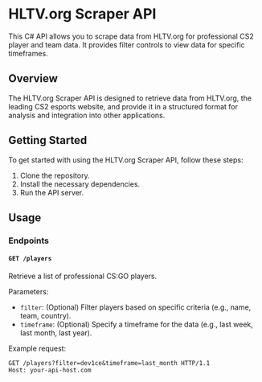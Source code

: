 # HLTV.org Scraper API

This C# API allows you to scrape data from HLTV.org for professional CS2 player and team data. It provides filter controls to view data for specific timeframes.

## Overview

The HLTV.org Scraper API is designed to retrieve data from HLTV.org, the leading CS2 esports website, and provide it in a structured format for analysis and integration into other applications.

## Getting Started

To get started with using the HLTV.org Scraper API, follow these steps:

1. Clone the repository.
2. Install the necessary dependencies.
3. Run the API server.

## Usage

### Endpoints

#### `GET /players`

Retrieve a list of professional CS:GO players.

Parameters:

- `filter`: (Optional) Filter players based on specific criteria (e.g., name, team, country).
- `timeframe`: (Optional) Specify a timeframe for the data (e.g., last week, last month, last year).

Example request:

```http
GET /players?filter=dev1ce&timeframe=last_month HTTP/1.1
Host: your-api-host.com
